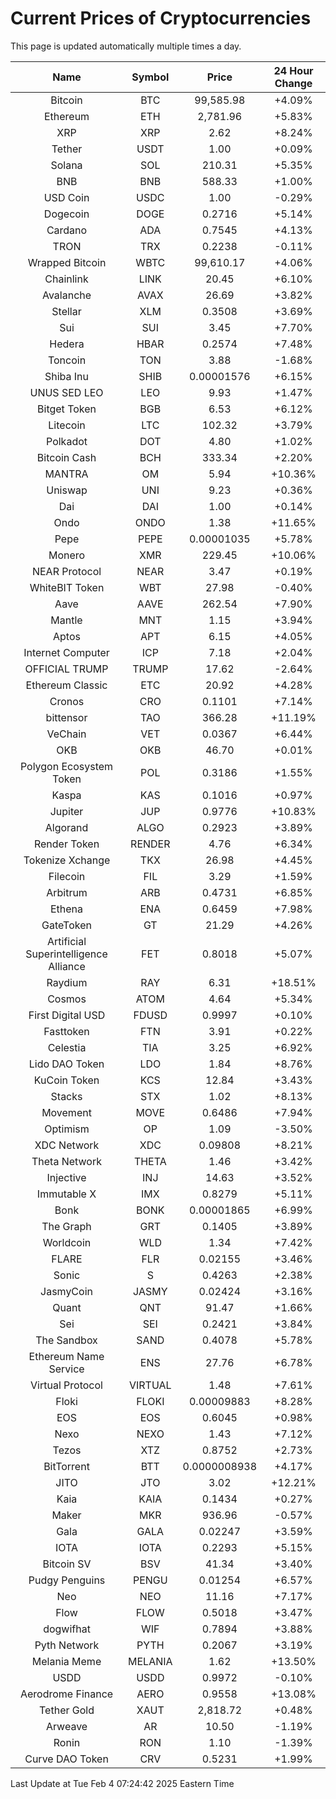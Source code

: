 # Current Prices of Cryptocurrencies
This page is updated automatically multiple times a day.

| Name | Symbol | Price | 24 Hour Change |
| :---: |:---:| :---: | :---: |
| Bitcoin | BTC | 99,585.98 | +4.09% |
| Ethereum | ETH | 2,781.96 | +5.83% |
| XRP | XRP | 2.62 | +8.24% |
| Tether | USDT | 1.00 | +0.09% |
| Solana | SOL | 210.31 | +5.35% |
| BNB | BNB | 588.33 | +1.00% |
| USD Coin | USDC | 1.00 | -0.29% |
| Dogecoin | DOGE | 0.2716 | +5.14% |
| Cardano | ADA | 0.7545 | +4.13% |
| TRON | TRX | 0.2238 | -0.11% |
| Wrapped Bitcoin | WBTC | 99,610.17 | +4.06% |
| Chainlink | LINK | 20.45 | +6.10% |
| Avalanche | AVAX | 26.69 | +3.82% |
| Stellar | XLM | 0.3508 | +3.69% |
| Sui | SUI | 3.45 | +7.70% |
| Hedera | HBAR | 0.2574 | +7.48% |
| Toncoin | TON | 3.88 | -1.68% |
| Shiba Inu | SHIB | 0.00001576 | +6.15% |
| UNUS SED LEO | LEO | 9.93 | +1.47% |
| Bitget Token | BGB | 6.53 | +6.12% |
| Litecoin | LTC | 102.32 | +3.79% |
| Polkadot | DOT | 4.80 | +1.02% |
| Bitcoin Cash | BCH | 333.34 | +2.20% |
| MANTRA | OM | 5.94 | +10.36% |
| Uniswap | UNI | 9.23 | +0.36% |
| Dai | DAI | 1.00 | +0.14% |
| Ondo | ONDO | 1.38 | +11.65% |
| Pepe | PEPE | 0.00001035 | +5.78% |
| Monero | XMR | 229.45 | +10.06% |
| NEAR Protocol | NEAR | 3.47 | +0.19% |
| WhiteBIT Token | WBT | 27.98 | -0.40% |
| Aave | AAVE | 262.54 | +7.90% |
| Mantle | MNT | 1.15 | +3.94% |
| Aptos | APT | 6.15 | +4.05% |
| Internet Computer | ICP | 7.18 | +2.04% |
| OFFICIAL TRUMP | TRUMP | 17.62 | -2.64% |
| Ethereum Classic | ETC | 20.92 | +4.28% |
| Cronos | CRO | 0.1101 | +7.14% |
| bittensor | TAO | 366.28 | +11.19% |
| VeChain | VET | 0.0367 | +6.44% |
| OKB | OKB | 46.70 | +0.01% |
| Polygon Ecosystem Token | POL | 0.3186 | +1.55% |
| Kaspa | KAS | 0.1016 | +0.97% |
| Jupiter | JUP | 0.9776 | +10.83% |
| Algorand | ALGO | 0.2923 | +3.89% |
| Render Token | RENDER | 4.76 | +6.34% |
| Tokenize Xchange | TKX | 26.98 | +4.45% |
| Filecoin | FIL | 3.29 | +1.59% |
| Arbitrum | ARB | 0.4731 | +6.85% |
| Ethena | ENA | 0.6459 | +7.98% |
| GateToken | GT | 21.29 | +4.26% |
| Artificial Superintelligence Alliance | FET | 0.8018 | +5.07% |
| Raydium | RAY | 6.31 | +18.51% |
| Cosmos | ATOM | 4.64 | +5.34% |
| First Digital USD | FDUSD | 0.9997 | +0.10% |
| Fasttoken | FTN | 3.91 | +0.22% |
| Celestia | TIA | 3.25 | +6.92% |
| Lido DAO Token | LDO | 1.84 | +8.76% |
| KuCoin Token | KCS | 12.84 | +3.43% |
| Stacks | STX | 1.02 | +8.13% |
| Movement | MOVE | 0.6486 | +7.94% |
| Optimism | OP | 1.09 | -3.50% |
| XDC Network | XDC | 0.09808 | +8.21% |
| Theta Network | THETA | 1.46 | +3.42% |
| Injective | INJ | 14.63 | +3.52% |
| Immutable X | IMX | 0.8279 | +5.11% |
| Bonk | BONK | 0.00001865 | +6.99% |
| The Graph | GRT | 0.1405 | +3.89% |
| Worldcoin | WLD | 1.34 | +7.42% |
| FLARE | FLR | 0.02155 | +3.46% |
| Sonic | S | 0.4263 | +2.38% |
| JasmyCoin | JASMY | 0.02424 | +3.16% |
| Quant | QNT | 91.47 | +1.66% |
| Sei | SEI | 0.2421 | +3.84% |
| The Sandbox | SAND | 0.4078 | +5.78% |
| Ethereum Name Service | ENS | 27.76 | +6.78% |
| Virtual Protocol | VIRTUAL | 1.48 | +7.61% |
| Floki | FLOKI | 0.00009883 | +8.28% |
| EOS | EOS | 0.6045 | +0.98% |
| Nexo | NEXO | 1.43 | +7.12% |
| Tezos | XTZ | 0.8752 | +2.73% |
| BitTorrent | BTT | 0.0000008938 | +4.17% |
| JITO | JTO | 3.02 | +12.21% |
| Kaia | KAIA | 0.1434 | +0.27% |
| Maker | MKR | 936.96 | -0.57% |
| Gala | GALA | 0.02247 | +3.59% |
| IOTA | IOTA | 0.2293 | +5.15% |
| Bitcoin SV | BSV | 41.34 | +3.40% |
| Pudgy Penguins | PENGU | 0.01254 | +6.57% |
| Neo | NEO | 11.16 | +7.17% |
| Flow | FLOW | 0.5018 | +3.47% |
| dogwifhat | WIF | 0.7894 | +3.88% |
| Pyth Network | PYTH | 0.2067 | +3.19% |
| Melania Meme | MELANIA | 1.62 | +13.50% |
| USDD | USDD | 0.9972 | -0.10% |
| Aerodrome Finance | AERO | 0.9558 | +13.08% |
| Tether Gold | XAUT | 2,818.72 | +0.48% |
| Arweave | AR | 10.50 | -1.19% |
| Ronin | RON | 1.10 | -1.39% |
| Curve DAO Token | CRV | 0.5231 | +1.99% |

Last Update at Tue Feb  4 07:24:42 2025 Eastern Time